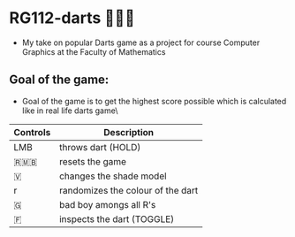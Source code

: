 # RG112-darts 🎯🎯🎯
  - My take on popular Darts game as a project for course Computer Graphics at the Faculty of Mathematics

## Goal of the game: ##
   - Goal of the game is to get the highest score possible which is calculated like in real life darts game\
   

| Controls | Description |
| --- | --- |
| <kdb> LMB </kdb> | throws dart (HOLD) |
| 🇷🇲🇧 | resets the game |
| 🇻 | changes the shade model |
| r | randomizes the colour of the dart |
| 🇬 | bad boy amongs all R's |
| 🇫 | inspects the dart (TOGGLE) |
